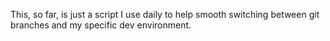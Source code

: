 This, so far, is just a script I use daily to help smooth switching between git branches and my specific dev environment.
